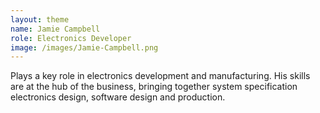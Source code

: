 ```yaml
---
layout: theme
name: Jamie Campbell
role: Electronics Developer
image: /images/Jamie-Campbell.png
---
```


Plays a key role in electronics development and manufacturing. His skills are at the hub of the business, bringing together system specification electronics design, software design and production.